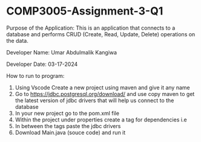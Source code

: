 # COMP3005-Assignment-3-Q1

Purpose of the Application:
This is an application that connects to a database and performs CRUD (Create, Read, Update, Delete) operations on the data.

Developer Name: Umar Abdulmalik Kangiwa

Developer Date: 03-17-2024


How to run to program:
1. Using Vscode Create a new project using maven and give it any name
2. Go to https://jdbc.postgresql.org/download/ and use copy maven to get the latest version of jdbc drivers that will help us connect to the database
3. In your new project go to the pom.xml file
4. Within the project under properties create a tag for dependencies i.e <dependencies></dependencies>
5. In between the tags paste the jdbc drivers
6. Download Main.java (souce code) and run it 

